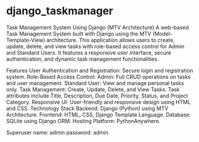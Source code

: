 # django_taskmanager
Task Management System Using Django (MTV Architecture)
A web-based Task Management System built with Django using the MTV (Model-Template-View) architecture. This application allows users to create, update, delete, and view tasks with role-based access control for Admin and Standard Users. It features a responsive user interface, secure authentication, and dynamic task management functionalities.

Features
User Authentication and Registration: Secure login and registration system.
Role-Based Access Control:
Admin: Full CRUD operations on tasks and user management.
Standard User: View and manage personal tasks only.
Task Management:
Create, Update, Delete, and View Tasks.
Task attributes include Title, Description, Due Date, Priority, Status, and Project Category.
Responsive UI: User-friendly and responsive design using HTML and CSS.
Technology Stack
Backend: Django (Python) using MTV Architecture.
Frontend: HTML, CSS, Django Template Language.
Database: SQLite using Django ORM.
Hosting Platform: PythonAnywhere.

Superuser name: admin
password: admin


